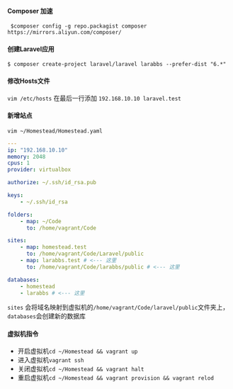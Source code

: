 #### Composer 加速
```  $composer config -g repo.packagist composer https://mirrors.aliyun.com/composer/ ```
#### 创建Laravel应用
```$ composer create-project laravel/laravel larabbs --prefer-dist "6.*"```
#### 修改Hosts文件
```vim /etc/hosts```
在最后一行添加
```192.168.10.10 laravel.test```
#### 新增站点
```vim ~/Homestead/Homestead.yaml```
```yaml
---
ip: "192.168.10.10"
memory: 2048
cpus: 1
provider: virtualbox

authorize: ~/.ssh/id_rsa.pub

keys:
    - ~/.ssh/id_rsa

folders:
    - map: ~/Code
      to: /home/vagrant/Code

sites:
    - map: homestead.test
      to: /home/vagrant/Code/Laravel/public
    - map: larabbs.test # <--- 这里
      to: /home/vagrant/Code/larabbs/public # <--- 这里

databases:
    - homestead
    - larabbs # <--- 这里
```
`sites` 会将域名映射到虚拟机的`/home/vagrant/Code/laravel/public`文件夹上，`databases`会创建新的数据库
#### 虚拟机指令
- 开启虚拟机`cd ~/Homestead && vagrant up`
- 进入虚拟机`vagrant ssh`
- 关闭虚拟机`cd ~/Homestead && vagrant halt`
- 重启虚拟机`cd ~/Homestead && vagrant provision && vagrant relod`
